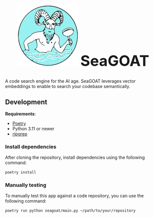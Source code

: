 <!-- markdownlint-disable MD033 -->

<h1>
  <p align="center">
    <img src="branding/logo-small.png" alt="Logo" width="200"/>
    <font size="8"><b>SeaGOAT</b></font>
  </p>
</h1>

A code search engine for the AI age. SeaGOAT leverages vector embeddings to
enable to search your codebase semantically.

## Development

**Requirements**:

* [Poetry](https://python-poetry.org/)
* Python 3.11 or newer
* [ripgrep](https://github.com/BurntSushi/ripgrep)

### Install dependencies

After cloning the repository, install dependencies using the following command:

```bash
poetry install
```

### Manually testing

To manually test this app against a code repository,
you can use the following command:

```bash
poetry run python seagoat/main.py ~/path/to/your/repository
```
